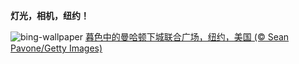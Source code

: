 
**灯光，相机，纽约！**

![bing-wallpaper](https://www.bing.com/th?id=OHR.UnionSquareNYC_ZH-CN1533018653_1920x1080.jpg)
[暮色中的曼哈顿下城联合广场，纽约，美国 (© Sean Pavone/Getty Images)](https://www.bing.com/search?q=%E8%81%94%E5%90%88%E5%B9%BF%E5%9C%BA&amp;form=hpcapt&amp;mkt=zh-cn)
  